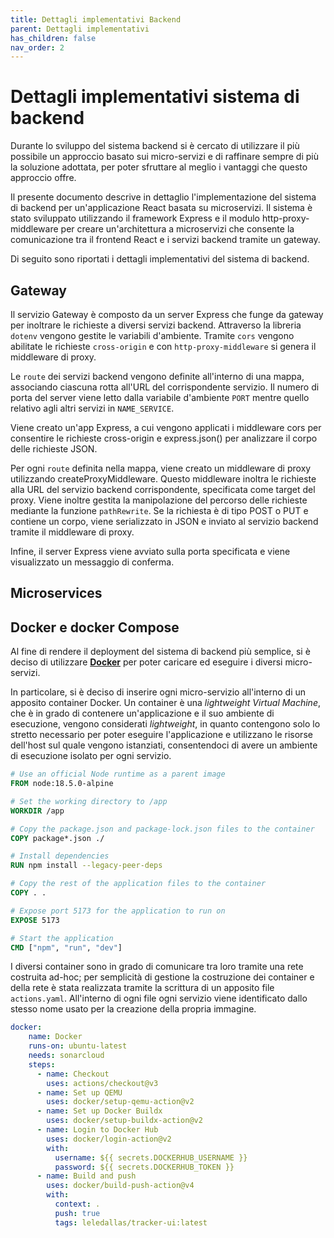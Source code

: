 ```yaml
---
title: Dettagli implementativi Backend
parent: Dettagli implementativi
has_children: false
nav_order: 2
---
```


# Dettagli implementativi sistema di backend

Durante lo sviluppo del sistema backend si è cercato di utilizzare il più possibile un approccio basato sui micro-servizi e di raffinare sempre di più la soluzione adottata, per poter sfruttare al meglio i vantaggi che questo approccio offre.

Il presente documento descrive in dettaglio l'implementazione del sistema di backend per un'applicazione React basata su microservizi. Il sistema è stato sviluppato utilizzando il framework Express e il modulo http-proxy-middleware per creare un'architettura a microservizi che consente la comunicazione tra il frontend React e i servizi backend tramite un gateway.

Di seguito sono riportati i dettagli implementativi del sistema di backend.

## Gateway


Il servizio Gateway è composto da un server Express che funge da gateway per inoltrare le richieste a diversi servizi backend. Attraverso la libreria ``dotenv`` vengono gestite le variabili d'ambiente. Tramite ``cors`` vengono abilitate le richieste ``cross-origin`` e con ``http-proxy-middleware`` si genera il middleware di proxy.

Le `route` dei servizi backend vengono definite all'interno di una mappa, associando ciascuna rotta all'URL del corrispondente servizio. Il numero di porta del server viene letto dalla variabile d'ambiente ``PORT`` mentre quello relativo agli altri servizi in ``NAME_SERVICE``.

Viene creato un'app Express, a cui vengono applicati i middleware cors per consentire le richieste cross-origin e express.json() per analizzare il corpo delle richieste JSON.

Per ogni `route` definita nella mappa, viene creato un middleware di proxy utilizzando createProxyMiddleware. Questo middleware inoltra le richieste alla URL del servizio backend corrispondente, specificata come target del proxy. Viene inoltre gestita la manipolazione del percorso delle richieste mediante la funzione ``pathRewrite``.
Se la richiesta è di tipo POST o PUT e contiene un corpo, viene serializzato in JSON e inviato al servizio backend tramite il middleware di proxy.

Infine, il server Express viene avviato sulla porta specificata e viene visualizzato un messaggio di conferma.

## Microservices

## Docker e docker Compose

Al fine di rendere il deployment del sistema di backend più semplice, si è deciso di utilizzare **[Docker](https://www.docker.com/)** per poter caricare ed eseguire i diversi micro-servizi. 

In particolare, si è deciso di inserire ogni micro-servizio all'interno di un apposito container Docker. Un container è una _lightweight Virtual Machine_, che è in grado di contenere un'applicazione e il suo ambiente di esecuzione, vengono considerati _lightweight_, in quanto contengono solo lo stretto necessario per poter eseguire l'applicazione e utilizzano le risorse dell'host sul quale vengono istanziati, consentendoci di avere un ambiente di esecuzione isolato per ogni servizio. 

 ```dockerfile
# Use an official Node runtime as a parent image
FROM node:18.5.0-alpine

# Set the working directory to /app
WORKDIR /app

# Copy the package.json and package-lock.json files to the container
COPY package*.json ./

# Install dependencies
RUN npm install --legacy-peer-deps

# Copy the rest of the application files to the container
COPY . .

# Expose port 5173 for the application to run on
EXPOSE 5173

# Start the application
CMD ["npm", "run", "dev"]
 ```

I diversi container sono in grado di comunicare tra loro tramite una rete costruita ad-hoc; per semplicità di gestione la costruzione dei container e della rete è stata realizzata tramite la scrittura di un apposito file ``actions.yaml``. All'interno di ogni file ogni servizio viene identificato dallo stesso nome usato per la creazione della propria immagine.

```yaml
docker:
    name: Docker
    runs-on: ubuntu-latest
    needs: sonarcloud
    steps:
      - name: Checkout
        uses: actions/checkout@v3
      - name: Set up QEMU
        uses: docker/setup-qemu-action@v2
      - name: Set up Docker Buildx
        uses: docker/setup-buildx-action@v2
      - name: Login to Docker Hub
        uses: docker/login-action@v2
        with:
          username: ${{ secrets.DOCKERHUB_USERNAME }}
          password: ${{ secrets.DOCKERHUB_TOKEN }}
      - name: Build and push
        uses: docker/build-push-action@v4
        with:
          context: .
          push: true
          tags: leledallas/tracker-ui:latest
```


